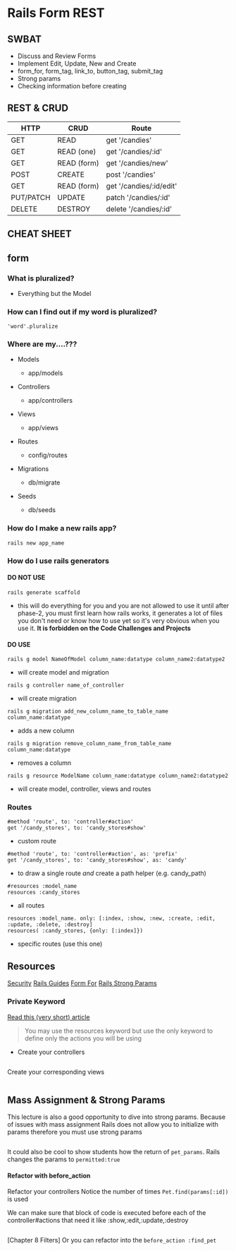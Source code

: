 # Rails Form REST

## SWBAT
- Discuss and Review Forms
- Implement Edit, Update, New and Create 
- form_for, form_tag, link_to, button_tag, submit_tag
- Strong params
- Checking information before creating
## REST & CRUD
| HTTP        | CRUD          | Route
| ----------- | ------------- |----------------------|
| GET         | READ          | get '/candies'            |
| GET         | READ (one)    | get '/candies/:id'        |
| GET         | READ (form)   | get '/candies/new'        |
| POST        | CREATE        | post '/candies'           |
| GET         | READ (form)   | get '/candies/:id/edit'   |
| PUT/PATCH   | UPDATE        | patch '/candies/:id'      |
| DELETE      | DESTROY       | delete '/candies/:id'     |

## CHEAT SHEET
## form

### What is pluralized?
- Everything but the Model 

### How can I find out if my word is pluralized?
```
'word'.pluralize
```

### Where are my....???
- Models
    - app/models
- Controllers
    - app/controllers
- Views
    - app/views
- Routes
    - config/routes 

- Migrations 
    - db/migrate

- Seeds
    - db/seeds

### How do I make a new rails app?
```
rails new app_name
```

### How do I use rails generators 
#### DO NOT USE
```
rails generate scaffold 
```
- this will do everything for you and you are not allowed to use it until after phase-2, you must first learn how rails works, it generates a lot of files you don't need or know how to use yet so it's very obvious when you use it. **It is forbidden on the Code  Challenges and Projects**

#### DO USE

```
rails g model NameOfModel column_name:datatype column_name2:datatype2
```
- will create model and migration
```
rails g controller name_of_controller
```
- will create migration
```
rails g migration add_new_column_name_to_table_name column_name:datatype 
```
- adds a new column
```
rails g migration remove_column_name_from_table_name column_name:datatype
```
- removes a column

```
rails g resource ModelName column_name:datatype column_name2:datatype2
```
- will create model, controller, views and routes

### Routes 
```
#method 'route', to: 'controller#action'
get '/candy_stores', to: 'candy_stores#show'

```
- custom route
```
#method 'route', to: 'controller#action', as: 'prefix'
get '/candy_stores', to: 'candy_stores#show', as: 'candy'
```
- to draw a single route _and_ create a path helper (e.g. candy_path)
```
#resources :model_name 
resources :candy_stores
```
- all routes 
```
resources :model_name. only: [:index, :show, :new, :create, :edit, :update, :delete, :destroy]
resources( :candy_stores, {only: [:index]})
```
- specific routes (use this one)


## Resources 
[Security](http://guides.rubyonrails.org/v3.2.8/security.html)
[Rails Guides](http://edgeguides.rubyonrails.org/active_record_validations.html)
[Form For](https://guides.rubyonrails.org/form_helpers.html#binding-a-form-to-an-object)
[Rails Strong Params](https://edgeguides.rubyonrails.org/action_controller_overview.html#strong-parameters)

### Private Keyword
[Read this (very short) article](http://ruby-for-beginners.rubymonstas.org/advanced/private_methods.html)

> You may use the resources keyword but use the only keyword to define only the actions you will be using

- Create your controllers
```ruby

```
Create your corresponding views
```ruby

```
## Mass Assignment & Strong Params 
This lecture is also a good opportunity to dive into strong params. Because of issues with mass assignment Rails does not allow you to initialize with params therefore you must use strong params
```ruby

```
It could also be cool to show students how the return of `pet_params`. Rails changes the params to `permitted:true`

#### Refactor with before_action 
Refactor your controllers Notice the number of times `Pet.find(params[:id])` is used

We can make sure that block of code is executed before each of the controller#actions that need it like :show,:edit,:update,:destroy
```ruby
```
[Chapter 8 Filters] Or you can refactor into the `before_action :find_pet`
```ruby
```